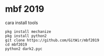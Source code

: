 # mbf 2019
cara install tools
```
pkg install mechanize
pkg install python2
git clone https://github.com/GitWir/mbf2019
cd mbf2019
python2 dark2.pyc
```

